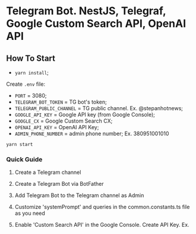 # Telegram Bot. NestJS, Telegraf, Google Custom Search API, OpenAI API


## How To Start

- `yarn install`;

Create `.env` file:

- `PORT` = 3080;
- `TELEGRAM_BOT_TOKEN` = TG bot's token;
- `TELEGRAM_PUBLIC_CHANNEL` = TG public channel. Ex. @stepanhotnews;
- `GOOGLE_API_KEY` = Google API key (from Google Console);
- `GOOGLE_CX` = Google Custom Search CX;
- `OPENAI_API_KEY` = OpenAI API Key;
- `ADMIN_PHONE_NUMBER` = admin phone number; Ex. 380951001010

`yarn start`

### Quick Guide

1. Create a Telegram channel

2. Create a Telegram Bot via BotFather

3. Add Telegram Bot to the Telegram channel as Admin

4. Customize 'systemPrompt' and queries in the common.constants.ts file as you need

5. Enable 'Custom Search API' in the Google Console. Create API Key.
Ex. <script async src="https://cse.google.com/cse.js?cx=xxxxxxxxx"> where xxxxxx = your CX

6. Set all env variables

7. yarn install / npm i

8. yarn start / npm run start

9. Go to the Telegram Bot and select the Start command

10. Enjoy!
